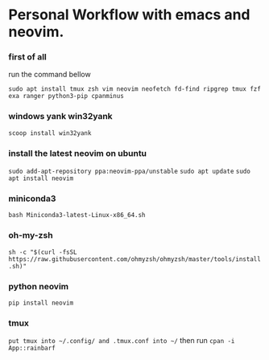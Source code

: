 # Personal Workflow with emacs and neovim.


### first of all

run the command bellow

```shell
sudo apt install tmux zsh vim neovim neofetch fd-find ripgrep tmux fzf exa ranger python3-pip cpanminus
```

### windows yank win32yank

`scoop install win32yank`

### install the latest neovim on ubuntu

`sudo add-apt-repository ppa:neovim-ppa/unstable`
`sudo apt update`
`sudo apt install neovim`

### miniconda3
`bash Miniconda3-latest-Linux-x86_64.sh`

### oh-my-zsh
`sh -c "$(curl -fsSL https://raw.githubusercontent.com/ohmyzsh/ohmyzsh/master/tools/install.sh)"`

### python neovim
`pip install neovim`

### tmux 
`put tmux into ~/.config/ and .tmux.conf into ~/`
then run 
`cpan -i App::rainbarf`

